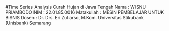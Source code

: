 
#Time Series Analysis Curah Hujan di Jawa Tengah
Nama : WISNU PRIAMBODO
NIM : 22.01.85.0016
Matakuliah : MESIN PEMBELAJAR UNTUK BISNIS
Dosen : Dr. Drs. Eri Zuliarso, M.Kom.
Universitas Stikubank (Unisbank) Semarang
